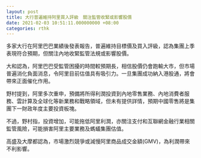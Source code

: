 ```yaml
---
layout: post
title: 大行普遍維持阿里買入評級　關注監管收緊或影響股價
date: 2021-02-03 10:51:11.000000000 +08:00
categories: rthk
---
```


多家大行在阿里巴巴業績後發表報告，普遍維持目標價及買入評級，認為集團上季表現符合預期，但關注內地收緊監管法規或影響股價。

大和認為，阿里巴巴受監管困擾的時間較預期長，相信股價仍會跑輸大市，但市場普遍消化負面消息，令阿里目前估值具有吸引力。一旦集團成功納入港股通，將會帶來正面催化作用。

野村提到，阿里多次重申，預備將所得利潤投資到內地零售業務、內地消費者服務、雲計算及全球化等新業務和戰略領域，但未有提供詳情，預期中國零售將是集團下一財政年度主要投資板塊。

不過，野村指，投資增加，可能拖低阿里利潤，亦關注支付和互聯網金融行業相關監管風險，可能損害阿里主要業務及螞蟻集團估值。

高盛及大摩都認為，市場激烈競爭或減慢阿里商品成交金額(GMV)，為利潤帶來不利影響。

